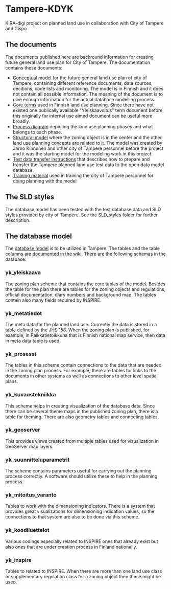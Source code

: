 # Tampere-KDYK
KIRA-digi project on planned land use in collaboration with City of Tampere and Gispo

## The documents

The documents published here are backround information for creating future general land use plan for City of Tampere. The documentation contains these documents:

- [Conceptual model](documents/Tampere_KDYK_käsitemalli_2018-05a.png) for the future general land use plan of city of Tampere, containing different reference documents, data sources, decitions, code lists and monitoring. The model is in Finnish and it does not contain all possible information. The meaning of the document is to give enough information for the actual database modelling process.
- [Core terms](documents/Yleiskaavoituksen_keskeisiä_käsitteitä_2018.pdf) used in Finnish land use planning. Since there have not existed one publically available "Yleiskaavoitus" term document  before, this originally for internal use aimed document can be useful more broadly.
- [Process diagram](documents/Tampere_yleiskaava_prosessikaavio.pdf) depicting the land use planning phases and what belongs to each phase.
- [Structural model](documents/tampere_tietomallin_kaavaobjektin_rakenne_ja_liittyminen.png) where the zoning object is in the center and the other land use planning concepts are related to it. The model was created by Jarno Kinnunen and other city of Tampere personnel before the project and it was the starting model for the modeling work in this project.
- [Test data transfer instructions](documents/Tietokanta-aineistojen%20siirron%20suunnitelma.pdf) that describes how to prepare and transfer the Tampere planned land use test data to the open data model database.
- [Training material](documents/Gispo_koulutus%20-%20Tampereen%20yleiskaavan%20tietomalli%20-%20avoin.pdf) used in training the city of Tampere personnel for doing planning with the model

## The SLD styles

The database model has been tested with the test database data and SLD styles provided by city of Tampere. See the [SLD_styles folder](SLD_styles) for further description.

## The database model

The [database model](database_model) is to be utilized in Tampere. The tables and the table columns are [documented in the wiki](https://github.com/GispoCoding/Tampere-KDYK/wiki). There are the following schemas in the database:

### yk_yleiskaava

The zoning plan scheme that contains the core tables of the model. Besides the table for the plan there are tables for the zoning objects and regulations, official documentation, diary numbers and background map. The tables contain also many fields required by INSPIRE.

### yk_metatiedot

The meta data for the planned land use. Currently the data is stored in a table defined by the JHS 158. When the zoning plan is published, for example, in Paikkatietoikkuna that is Finnish national map service, then data in meta data table is used.

### yk_prosessi

The tables in this scheme contain connections to the data that are needed in the zoning plan process. For example, there are tables for links to the documents in other systems as well as connections to other level spatial plans.

### yk_kuvaustekniikka

This scheme helps in creating visualization of the database data. Since there can be several theme maps in the published zoning plan, there is a table for theming. There are also geometry tables and connecting tables.

### yk_geoserver

This provides views created from multiple tables used for visualization in GeoServer map layers.

### yk_suunnitteluparametrit

The scheme contains parameters useful for carrying out the planning process correctly. A software should utilize these to help in the planning process.

### yk_mitoitus_varanto

Tables to work with the dimensioning indicators. There is a system that provides great visualizations for dimensioning indication values, so the connections to that system are also to be done via this scheme.

### yk_koodiluettelot

Various codings especially related to INSPIRE ones that already exist but also ones that are under creation process in Finland nationally.

### yk_inspire

Tables to related to INSPIRE. When there are more than one land use class or supplementary regulation class for a zoning object then these might be used.
